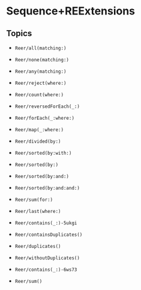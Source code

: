 # Sequence+REExtensions

## Topics

- ``Reer/all(matching:)``

- ``Reer/none(matching:)``

- ``Reer/any(matching:)``

- ``Reer/reject(where:)``

- ``Reer/count(where:)``

- ``Reer/reversedForEach(_:)``

- ``Reer/forEach(_:where:)``

- ``Reer/map(_:where:)``

- ``Reer/divided(by:)``

- ``Reer/sorted(by:with:)``

- ``Reer/sorted(by:)``

- ``Reer/sorted(by:and:)``

- ``Reer/sorted(by:and:and:)``

- ``Reer/sum(for:)``

- ``Reer/last(where:)``

- ``Reer/contains(_:)-5ukgi``

- ``Reer/containsDuplicates()``

- ``Reer/duplicates()``

- ``Reer/withoutDuplicates()``

- ``Reer/contains(_:)-6ws73``

- ``Reer/sum()``
